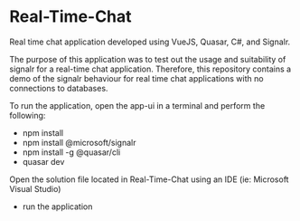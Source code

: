# Real-Time-Chat

Real time chat application developed using VueJS, Quasar, C#, and Signalr.

The purpose of this application was to test out the usage and suitability of signalr for a real-time chat application. Therefore, this repository contains a demo of the signalr behaviour for real time chat applications with no connections to databases.


To run the application, open the app-ui in a terminal and perform the following:
- npm install
- npm install @microsoft/signalr
- npm install -g @quasar/cli  
- quasar dev 

Open the solution file located in Real-Time-Chat using an IDE (ie: Microsoft Visual Studio)
- run the application
